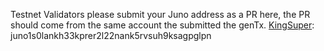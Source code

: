 Testnet Validators please submit your Juno address as a PR here, the PR should come from the same account the submitted the genTx.
[KingSuper](https://kingsuper.org): juno1s0lankh33kprer2l22nank5rvsuh9ksagpglpn
